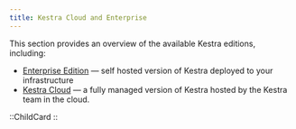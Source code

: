 ```yaml
---
title: Kestra Cloud and Enterprise
---
```


This section provides an overview of the available Kestra editions, including:
- [Enterprise Edition](01.enterprise.md) — self hosted version of Kestra deployed to your infrastructure
- [Kestra Cloud](02.cloud.md) — a fully managed version of Kestra hosted by the Kestra team in the cloud.

::ChildCard
::
